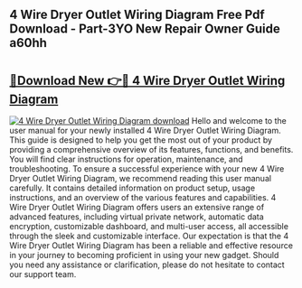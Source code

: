 ## 4 Wire Dryer Outlet Wiring Diagram Free Pdf Download - Part-3YO New Repair Owner Guide a60hh

# <h2><a href="http://dfo2ci.blite.top/?on=4+Wire+Dryer+Outlet+Wiring+Diagram">🔗Download New 👉🔴 4 Wire Dryer Outlet Wiring Diagram</a></h2>

[![4 Wire Dryer Outlet Wiring Diagram download](https://i.imgur.com/lujVjoI.png)](http://dfo2ci.blite.top/?on=4+Wire+Dryer+Outlet+Wiring+Diagram)
Hello and welcome to the user manual for your newly installed 4 Wire Dryer Outlet Wiring Diagram. This guide is designed to help you get the most out of your product by providing a comprehensive overview of its features, functions, and benefits. You will find clear instructions for operation, maintenance, and troubleshooting. To ensure a successful experience with your new 4 Wire Dryer Outlet Wiring Diagram, we recommend reading this user manual carefully. It contains detailed information on product setup, usage instructions, and an overview of the various features and capabilities. 4 Wire Dryer Outlet Wiring Diagram offers users an extensive range of advanced features, including virtual private network, automatic data encryption, customizable dashboard, and multi-user access, all accessible through the sleek and customizable interface. Our expectation is that the 4 Wire Dryer Outlet Wiring Diagram has been a reliable and effective resource in your journey to becoming proficient in using your new gadget. Should you need any assistance or clarification, please do not hesitate to contact our support team.
